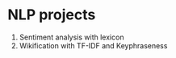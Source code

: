 # NLP projects 
<ol>
  <li>Sentiment analysis with lexicon</li>
  <li>Wikification with TF-IDF and Keyphraseness</li>
</ol>
